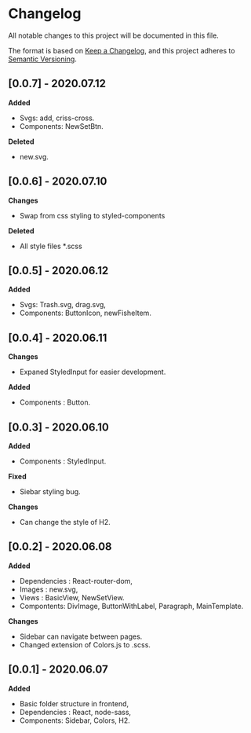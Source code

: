 # Changelog
All notable changes to this project will be documented in this file.

The format is based on [Keep a Changelog](https://keepachangelog.com/en/1.0.0/),
and this project adheres to [Semantic Versioning](https://semver.org/spec/v2.0.0.html).

## [0.0.7] - 2020.07.12

**Added**
- Svgs: add, criss-cross.
- Components: NewSetBtn.

**Deleted**
- new.svg.

## [0.0.6] - 2020.07.10

**Changes**
- Swap from css styling to styled-components

**Deleted**
- All style files *.scss

## [0.0.5] - 2020.06.12

**Added**
- Svgs: Trash.svg, drag.svg,
- Components: ButtonIcon, newFisheItem.

## [0.0.4] - 2020.06.11

**Changes**
- Expaned StyledInput for easier development.

**Added**
- Components : Button.

## [0.0.3] - 2020.06.10

**Added**
- Components : StyledInput.

**Fixed**
- Siebar styling bug.

**Changes**
- Can change the style of H2.

## [0.0.2] - 2020.06.08

**Added**
- Dependencies : React-router-dom,
- Images : new.svg,
- Views : BasicView, NewSetView.
- Compontents: DivImage, ButtonWithLabel, Paragraph, MainTemplate.

**Changes**
- Sidebar can navigate between pages.
- Changed extension of Colors.js to .scss.

## [0.0.1] - 2020.06.07

**Added**
 - Basic folder structure in frontend,
 - Dependencies : React, node-sass,
 - Components: Sidebar, Colors, H2.